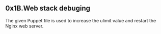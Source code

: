 ## 0x1B.Web stack debuging
The given Puppet file is used to increase the ulimit value and restart the Nginx web server. 
